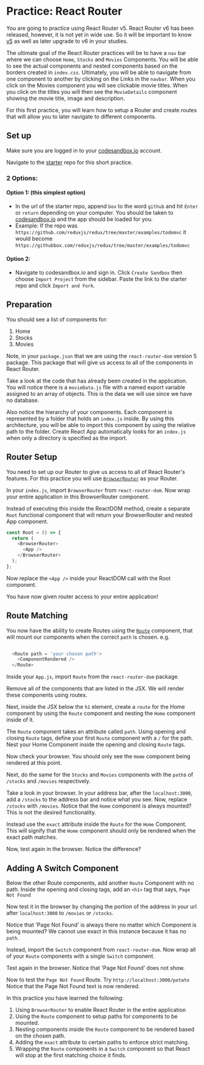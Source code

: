# Practice: React Router

You are going to practice using React Router v5. React Router v6 has been
released, however, it is not yet in wide use. So it will be important to know
[v5][router-v5] as well as later upgrade to v6 in your studies.

The ultimate goal of the React Router practices will be to have a `nav` bar
where we can choose `Home`, `Stocks` and `Movies` Components. You will be able
to see the actual components and nested components based on the borders created
in `index.css`. Ultimately, you will be able to navigate from one component to
another by clicking on the Links in the `navbar`. When you click on the Movies
component you will see clickable movie titles. When you click on the titles you
will then see the `MovieDetails` component showing the movie title, image and
description.

For this first practice, you will learn how to setup a Router and create routes
that will allow you to later navigate to different components.

## Set up

Make sure you are logged in to your [codesandbox.io][code-sandbox] account.

Navigate to the [starter][starter] repo for this short practice.

### 2 Options:

#### Option 1: (this simplest option)

- In the url of the starter repo, append `box` to the word `github` and hit
  `Enter` or `return` depending on your computer. You should be taken to
  [codesandbox.io][code-sandbox] and the app should be loaded for you.
- Example: If the repo was
  `https://github.com/reduxjs/redux/tree/master/examples/todomvc` it would
  become `https://githubbox.com/reduxjs/redux/tree/master/examples/todomvc`

#### Option 2:

- Navigate to codesandbox.io and sign in. Click `Create Sandbox` then choose
 `Import Project` from the sidebar. Paste the link to the starter repo and
 click `Import and Fork`.

## Preparation

You should see a list of components for:

1. Home
2. Stocks
3. Movies

Note, in your `package.json` that we are using the `react-router-dom` version 5
package. This package that will give us access to all of the components in React
Router.

Take a look at the code that has already been created in the application. You
will notice there is a `movieData.js` file with a named export variable assigned
to an array of objects. This is the data we will use since we have no database.

Also notice the hierarchy of your components. Each component is represented
by a folder that holds an `index.js` inside.
By using this architecture, you will be able to import this component by
using the relative path to the folder. Create React App automatically
looks for an `index.js` when only a directory is specified as the import.

## Router Setup

You need to set up our Router to give us access to all of React Router's
features. For this practice you will use
[`BrowserRouter`][router-v5-browserouter] as your Router.

In your `index.js`, import `BrowserRouter` from `react-router-dom`. Now wrap
your entire application in this BrowserRouter component.

Instead of executing this inside the ReactDOM method, create a separate `Root`
functional component that will return your BrowserRouter and nested App
component.

```js
const Root = () => {
  return (
    <BrowserRouter>
      <App />
    </BrowserRouter>
  );
};
```

Now replace the `<App />` inside your ReactDOM call with the Root component.

You have now given router access to your entire application!

## Route Matching

You now have the ability to create Routes using the [`Route`][router-v5-route]
component, that will mount our components when the correct `path` is chosen.
e.g.

```js 
 
  <Route path = 'your chosen path'>
    <ComponentRendered />
  </Route>

```
Inside your `App.js`, import `Route` from the `react-router-dom` package.

Remove all of the components that are listed in the JSX. We will
render these components using routes.

Next, inside the JSX below the `h1` element, create a `route`
for the Home component by using the `Route` component and nesting the `Home`
component inside of it.

The `Route` component takes an attribute called `path`. Using opening and
closing `Route` tags, define your first `Route` component with a `/` for the
path. Nest your Home Component inside the opening and closing `Route` tags.

Now check your browser. You should only see the `Home` component being
rendered at this point.

Next, do the same for the `Stocks` and `Movies` components with the `path`s of
`/stocks` and `/movies` respectively.

Take a look in your browser. In your address bar, after the `localhost:3000`,
add a `/stocks` to the address bar and notice what you see. Now, replace
`/stocks` with `/movies`. Notice that the `Home` component is always mounted?
This is not the desired functionality.

Instead use the `exact` attribute inside the `Route` for the `Home` Component.
This will signify that the `Home` component should only be rendered when the
exact path matches.

Now, test again in the browser. Notice the difference?

## Adding A Switch Component

Below the other Route components, add another `Route` Component with no path.
Inside the opening and closing tags, add an `<h1>` tag that says,
`Page Not Found`

Now test it in the browser by changing the portion of the address in your url
after `localhost:3000` to `/movies` or `/stocks`.

Notice that 'Page Not Found' is always there no matter which Component is
being mounted? We cannot use exact in this instance because it has no `path`.

Instead, import the `Switch` component from `react-router-dom`.
Now wrap all of your `Route` components with a single `Switch` component.

Test again in the browser. Notice that 'Page Not Found' does not show.

Now to test the `Page Not Found` Route. Try `http://localhost:3000/potato`
Notice that the Page Not Found text is now rendered.

In this practice you have learned the following:

1. Using `BrowserRouter` to enable React Router in the entire application
2. Using the `Route` component to setup paths for components to be mounted.
3. Nesting components inside the `Route` component to be rendered based
   on the chosen path.
4. Adding the `exact` attribute to certain paths to enforce strict
   matching.
5. Wrapping the `Route` components in a `Switch` component so that React will
   stop at the first matching choice it finds.

[starter]: https://github.com/orgs/appacademy-starters/repositories?type=all
[router-v5]:https://v5.reactrouter.com/web/guides/quick-start
[router-v5-browserouter]:https://v5.reactrouter.com/web/api/BrowserRouter
[router-v5-route]:https://v5.reactrouter.com/web/api/Route
[code-sandbox]:http://www.codesandbox.io